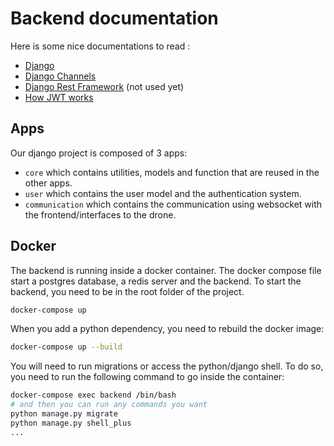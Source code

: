 # Backend documentation

Here is some nice documentations to read : 
- [Django](https://docs.djangoproject.com/en/4.2/)
- [Django Channels](https://channels.readthedocs.io/en/stable/)
- [Django Rest Framework](https://www.django-rest-framework.org/) (not used yet)
- [How JWT works](https://sureshdsk.dev/how-json-web-token-jwt-authentication-works/) 

## Apps
Our django project is composed of 3 apps:
- `core` which contains utilities, models and function that are reused in the other apps.
- `user` which contains the user model and the authentication system.
- `communication` which contains the communication using websocket with the frontend/interfaces to the drone.

## Docker
The backend is running inside a docker container.
The docker compose file start a postgres database, a redis server and the backend.
To start the backend, you need to be in the root folder of the project.
```bash
docker-compose up
```

When you add a python dependency, you need to rebuild the docker image:
```bash
docker-compose up --build
```

You will need to run migrations or access the python/django shell. To do so, you need to run the following command to go inside the container:
```bash
docker-compose exec backend /bin/bash
# and then you can run any commands you want
python manage.py migrate
python manage.py shell_plus
...
```
